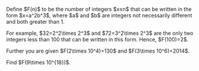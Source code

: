 <p>
Define $F(n)$ to be the number of integers $x≤n$ that can be written in the form $x=a^2b^3$, where $a$ and $b$ are integers not necessarily different and both greater than 1.</p>
<p>
For example, $32=2^2\times 2^3$  and $72=3^2\times 2^3$ are the only two integers less than 100 that can be written in this form. Hence, $F(100)=2$.
</p>
<p>
Further you are given $F(2\times 10^4)=130$ and $F(3\times 10^6)=2014$.
</p>
<p>
Find $F(9\times 10^{18})$.
</p>

